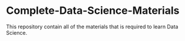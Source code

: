 # Complete-Data-Science-Materials
This repository contain all of the materials that is required to learn Data Science.
